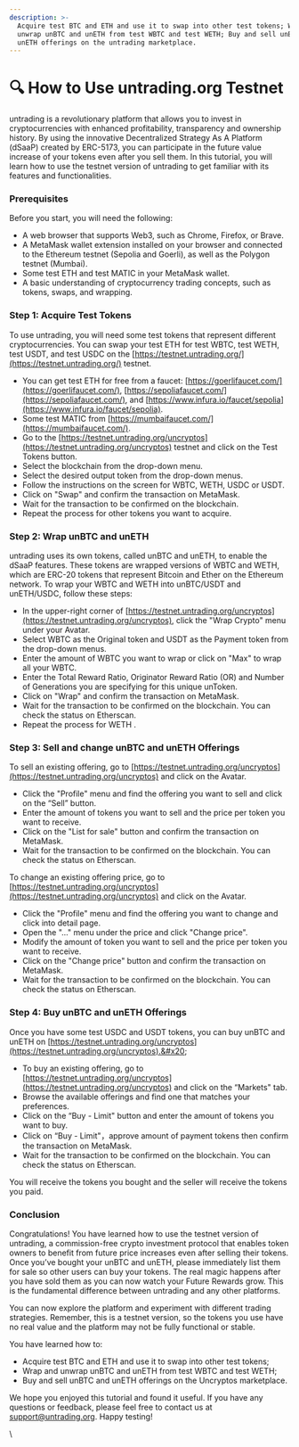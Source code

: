 ```yaml
---
description: >-
  Acquire test BTC and ETH and use it to swap into other test tokens; Wrap and
  unwrap unBTC and unETH from test WBTC and test WETH; Buy and sell unBTC and
  unETH offerings on the untrading marketplace.
---
```


# 🔍 How to Use untrading.org Testnet

untrading is a revolutionary platform that allows you to invest in cryptocurrencies with enhanced profitability, transparency and ownership history. By using the innovative Decentralized Strategy As A Platform (dSaaP) created by ERC-5173, you can participate in the future value increase of your tokens even after you sell them. In this tutorial, you will learn how to use the testnet version of untrading to get familiar with its features and functionalities.

### Prerequisites

Before you start, you will need the following:

* A web browser that supports Web3, such as Chrome, Firefox, or Brave.
* A MetaMask wallet extension installed on your browser and connected to the Ethereum testnet (Sepolia and Goerli), as well as the Polygon testnet (Mumbai).
* Some test ETH and test MATIC in your MetaMask wallet.&#x20;
* A basic understanding of cryptocurrency trading concepts, such as tokens, swaps, and wrapping.

### Step 1: Acquire Test Tokens

To use untrading, you will need some test tokens that represent different cryptocurrencies. You can swap your test ETH for test WBTC, test WETH, test USDT, and test USDC on the [https://testnet.untrading.org/](https://testnet.untrading.org/) testnet.

* You can get test ETH for free from a faucet: [https://goerlifaucet.com/](https://goerlifaucet.com/), [https://sepoliafaucet.com/](https://sepoliafaucet.com/), and [https://www.infura.io/faucet/sepolia](https://www.infura.io/faucet/sepolia).
* Some test MATIC from [https://mumbaifaucet.com/](https://mumbaifaucet.com/).
* Go to the [https://testnet.untrading.org/uncryptos](https://testnet.untrading.org/uncryptos) testnet and click on the Test Tokens button.
* Select the blockchain from the drop-down menu.
* Select the desired output token from the drop-down menus.
* Follow the instructions on the screen for WBTC, WETH, USDC or USDT.
* Click on "Swap" and confirm the transaction on MetaMask.
* Wait for the transaction to be confirmed on the blockchain.&#x20;
* Repeat the process for other tokens you want to acquire.

### Step 2: Wrap unBTC and unETH

untrading uses its own tokens, called unBTC and unETH, to enable the dSaaP features. These tokens are wrapped versions of WBTC and WETH, which are ERC-20 tokens that represent Bitcoin and Ether on the Ethereum network. To wrap your WBTC and WETH into unBTC/USDT and unETH/USDC, follow these steps:

* In the upper-right corner of [https://testnet.untrading.org/uncryptos](https://testnet.untrading.org/uncryptos), click the "Wrap Crypto" menu under your Avatar.
* Select WBTC as the Original token and  USDT as the Payment token from the drop-down menus.
* Enter the amount of WBTC you want to wrap or click on "Max" to wrap all your WBTC.
* Enter the Total Reward Ratio, Originator Reward Ratio (OR) and Number of Generations you are specifying for this unique unToken.&#x20;
* Click on "Wrap" and confirm the transaction on MetaMask.
* Wait for the transaction to be confirmed on the blockchain. You can check the status on Etherscan.
* Repeat the process for WETH .

### Step 3: Sell and change unBTC and unETH Offerings

To sell an existing offering, go to [https://testnet.untrading.org/uncryptos](https://testnet.untrading.org/uncryptos) and click on the Avatar.

* Click the "Profile" menu and find the offering you want to sell and click on the “Sell” button.
* Enter the amount of tokens you want to sell and the price per token you want to receive.
* Click on the "List for sale" button and confirm the transaction on MetaMask.
* Wait for the transaction to be confirmed on the blockchain. You can check the status on Etherscan.

To change an existing offering price, go to [https://testnet.untrading.org/uncryptos](https://testnet.untrading.org/uncryptos) and click on the Avatar.

* Click the "Profile" menu and find the offering you want to change and click into detail page.
* Open the "..." menu under the price and click "Change price".
* Modify the amount of token you want to sell and the price per token you want to receive.
* Click on the "Change price" button and confirm the transaction on MetaMask.
* Wait for the transaction to be confirmed on the blockchain. You can check the status on Etherscan.

### Step 4: Buy unBTC and unETH Offerings

Once you have some test USDC and USDT tokens, you can buy unBTC and unETH on [https://testnet.untrading.org/uncryptos](https://testnet.untrading.org/uncryptos).&#x20;

* To buy an existing offering, go to [https://testnet.untrading.org/uncryptos](https://testnet.untrading.org/uncryptos) and click on the “Markets" tab.&#x20;
* Browse the available offerings and find one that matches your preferences.
* Click on the “Buy - Limit" button and enter the amount of tokens you want to buy.
* Click on “Buy - Limit"，approve amount of payment tokens then confirm the transaction on MetaMask.
* Wait for the transaction to be confirmed on the blockchain. You can check the status on Etherscan.

You will receive the tokens you bought and the seller will receive the tokens you paid.&#x20;

### Conclusion

Congratulations! You have learned how to use the testnet version of untrading, a commission-free crypto investment protocol that enables token owners to benefit from future price increases even after selling their tokens. Once you’ve bought your unBTC and unETH, please immediately list them for sale so other users can buy your tokens. The real magic happens after you have sold them as you can now watch your Future Rewards grow. This is the fundamental difference between untrading and any other platforms.

You can now explore the platform and experiment with different trading strategies. Remember, this is a testnet version, so the tokens you use have no real value and the platform may not be fully functional or stable.&#x20;

You have learned how to:

* Acquire test BTC and ETH and use it to swap into other test tokens;
* Wrap and unwrap unBTC and unETH from test WBTC and test WETH;
* Buy and sell unBTC and unETH offerings on the Uncryptos marketplace.

We hope you enjoyed this tutorial and found it useful. If you have any questions or feedback, please feel free to contact us at support@untrading.org. Happy testing!

\
